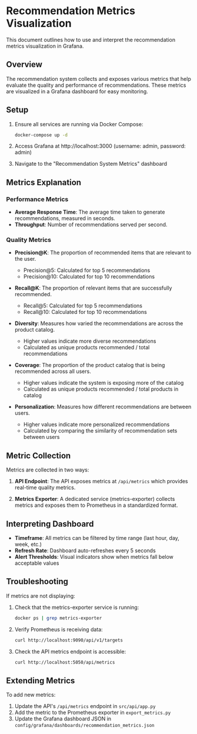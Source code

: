 # Recommendation Metrics Visualization

This document outlines how to use and interpret the recommendation metrics visualization in Grafana.

## Overview

The recommendation system collects and exposes various metrics that help evaluate the quality and performance of recommendations. These metrics are visualized in a Grafana dashboard for easy monitoring.

## Setup

1. Ensure all services are running via Docker Compose:
   ```bash
   docker-compose up -d
   ```

2. Access Grafana at http://localhost:3000 (username: admin, password: admin)

3. Navigate to the "Recommendation System Metrics" dashboard

## Metrics Explanation

### Performance Metrics

- **Average Response Time**: The average time taken to generate recommendations, measured in seconds.
- **Throughput**: Number of recommendations served per second.

### Quality Metrics

- **Precision@K**: The proportion of recommended items that are relevant to the user.
  - Precision@5: Calculated for top 5 recommendations
  - Precision@10: Calculated for top 10 recommendations

- **Recall@K**: The proportion of relevant items that are successfully recommended.
  - Recall@5: Calculated for top 5 recommendations
  - Recall@10: Calculated for top 10 recommendations

- **Diversity**: Measures how varied the recommendations are across the product catalog.
  - Higher values indicate more diverse recommendations
  - Calculated as unique products recommended / total recommendations

- **Coverage**: The proportion of the product catalog that is being recommended across all users.
  - Higher values indicate the system is exposing more of the catalog
  - Calculated as unique products recommended / total products in catalog

- **Personalization**: Measures how different recommendations are between users.
  - Higher values indicate more personalized recommendations
  - Calculated by comparing the similarity of recommendation sets between users

## Metric Collection

Metrics are collected in two ways:

1. **API Endpoint**: The API exposes metrics at `/api/metrics` which provides real-time quality metrics.

2. **Metrics Exporter**: A dedicated service (metrics-exporter) collects metrics and exposes them to Prometheus in a standardized format.

## Interpreting Dashboard

- **Timeframe**: All metrics can be filtered by time range (last hour, day, week, etc.)
- **Refresh Rate**: Dashboard auto-refreshes every 5 seconds
- **Alert Thresholds**: Visual indicators show when metrics fall below acceptable values

## Troubleshooting

If metrics are not displaying:

1. Check that the metrics-exporter service is running: 
   ```bash
   docker ps | grep metrics-exporter
   ```

2. Verify Prometheus is receiving data:
   ```bash
   curl http://localhost:9090/api/v1/targets
   ```

3. Check the API metrics endpoint is accessible:
   ```bash
   curl http://localhost:5050/api/metrics
   ```

## Extending Metrics

To add new metrics:

1. Update the API's `/api/metrics` endpoint in `src/api/app.py`
2. Add the metric to the Prometheus exporter in `export_metrics.py`
3. Update the Grafana dashboard JSON in `config/grafana/dashboards/recommendation_metrics.json` 